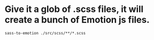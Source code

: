 # Give it a glob of .scss files, it will create a bunch of Emotion js files.
`sass-to-emotion ./src/scss/**/*.scss`
